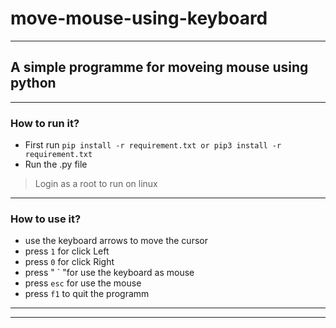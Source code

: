 # move-mouse-using-keyboard
---
## A simple programme for moveing mouse using python
---
### How to run it?
* First run `pip install -r requirement.txt or pip3 install -r requirement.txt`
* Run the .py file
> Login as a root to run on linux
---
### How to use it?
* use the keyboard arrows to move the cursor
* press `1` for click Left
* press `0` for click Right
* press " ` "for use the keyboard as mouse
* press `esc` for use the mouse
* press `f1` to quit the programm
---
---
